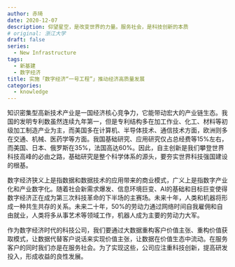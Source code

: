 ```yaml
---
author: 赤琦
date: 2020-12-07
description: 仰望星空，是改变世界的力量。服务社会，是科技创新的本质
# original: 浙江大学
draft: false
series:
  - New Infrastructure
tags:
  - 新基建
  - 数字经济
title: 实施「数字经济“一号工程”」推动经济高质量发展
categories:
  - knowledge
---
```


知识密集型高新技术产业是一国经济核心竞争力，它能带动宏大的产业链生态。我国的发明专利数虽然连续九年第一，但是专利结构多在加工作业、化工、材料等初级加工制造产业为主，而美国多在计算机、半导体技术、通信技术方面，欧洲则多在交通、机械、医药学等方面。我国基础研究、应用研究仅占总经费等15%左右，而美国、日本、俄罗斯在35%，法国高达60%。因此，自主创新是我们攀登世界科技高峰的必由之路，基础研究是整个科学体系的源头，要夯实世界科技强国建设的根基。

数字经济狭义上是指数据和数据技术的应用带来的商业模式，广义上是指数字产业化和产业数字化。随着社会新需求爆发、信息环境巨变、AI的基础和目标巨变使得数字经济正在成为第三次科技革命的下半场的主赛场。未来十年，人类和机器将形成一种共生共存的关系。未来二十年，50%的劳动力通过网络时间自我雇佣和自由就业，人类将多从事艺术等领域工作，机器人成为主要的劳动力大军。

作为数字经济时代的科技公司，我们要通过大数据重构客户价值主张、重构价值获取模式，让数据代替客户说话来实现价值主张，让数据在价值生态中流动。在服务客户的同时我们亦是在服务社会。为了实现这些，公司应注重科技创新，提高研发投入，形成收益的良性发展。
